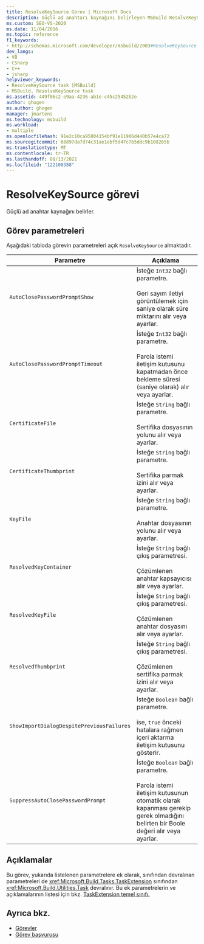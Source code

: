 ```yaml
---
title: ResolveKeySource Görev | Microsoft Docs
description: Güçlü ad anahtarı kaynağını belirleyen MSBuild ResolveKeySource görevinin parametreleri hakkında bilgi edinebilirsiniz.
ms.custom: SEO-VS-2020
ms.date: 11/04/2016
ms.topic: reference
f1_keywords:
- http://schemas.microsoft.com/developer/msbuild/2003#ResolveKeySource
dev_langs:
- VB
- CSharp
- C++
- jsharp
helpviewer_keywords:
- ResolveKeySource task [MSBuild]
- MSBuild, ResolveKeySource task
ms.assetid: 449f06c2-e9aa-4236-ab1e-c45c25452b2e
author: ghogen
ms.author: ghogen
manager: jmartens
ms.technology: msbuild
ms.workload:
- multiple
ms.openlocfilehash: 91e2c10ca95004154bf91e11906d440b57e4ca72
ms.sourcegitcommit: 68897da7d74c31ae1ebf5d47c7b5ddc9b108265b
ms.translationtype: MT
ms.contentlocale: tr-TR
ms.lasthandoff: 08/13/2021
ms.locfileid: "122108388"
---
```

# <a name="resolvekeysource-task"></a>ResolveKeySource görevi

Güçlü ad anahtar kaynağını belirler.

## <a name="task-parameters"></a>Görev parametreleri

 Aşağıdaki tabloda görevin parametreleri açık `ResolveKeySource` almaktadır.

|Parametre|Açıklama|
|---------------|-----------------|
|`AutoClosePasswordPromptShow`|İsteğe `Int32` bağlı parametre.<br /><br /> Geri sayım iletiyi görüntülemek için saniye olarak süre miktarını alır veya ayarlar.|
|`AutoClosePasswordPromptTimeout`|İsteğe `Int32` bağlı parametre.<br /><br /> Parola istemi iletişim kutusunu kapatmadan önce bekleme süresi (saniye olarak) alır veya ayarlar.|
|`CertificateFile`|İsteğe `String` bağlı parametre.<br /><br /> Sertifika dosyasının yolunu alır veya ayarlar.|
|`CertificateThumbprint`|İsteğe `String` bağlı parametre.<br /><br /> Sertifika parmak izini alır veya ayarlar.|
|`KeyFile`|İsteğe `String` bağlı parametre.<br /><br /> Anahtar dosyasının yolunu alır veya ayarlar.|
|`ResolvedKeyContainer`|İsteğe `String` bağlı çıkış parametresi.<br /><br /> Çözümlenen anahtar kapsayıcısı alır veya ayarlar.|
|`ResolvedKeyFile`|İsteğe `String` bağlı çıkış parametresi.<br /><br /> Çözümlenen anahtar dosyasını alır veya ayarlar.|
|`ResolvedThumbprint`|İsteğe `String` bağlı çıkış parametresi.<br /><br /> Çözümlenen sertifika parmak izini alır veya ayarlar.|
|`ShowImportDialogDespitePreviousFailures`|İsteğe `Boolean` bağlı parametre.<br /><br /> ise, `true` önceki hatalara rağmen içeri aktarma iletişim kutusunu gösterir.|
|`SuppressAutoClosePasswordPrompt`|İsteğe `Boolean` bağlı parametre.<br /><br /> Parola istemi iletişim kutusunun otomatik olarak kapanması gerekip gerek olmadığını belirten bir Boole değeri alır veya ayarlar.|

## <a name="remarks"></a>Açıklamalar

 Bu görev, yukarıda listelenen parametrelere ek olarak, sınıfından devralınan parametreleri de <xref:Microsoft.Build.Tasks.TaskExtension> sınıfından <xref:Microsoft.Build.Utilities.Task> devralınır. Bu ek parametrelerin ve açıklamalarının listesi için bkz. [TaskExtension temel sınıfı.](../msbuild/taskextension-base-class.md)

## <a name="see-also"></a>Ayrıca bkz.

- [Görevler](../msbuild/msbuild-tasks.md)
- [Görev başvurusu](../msbuild/msbuild-task-reference.md)
